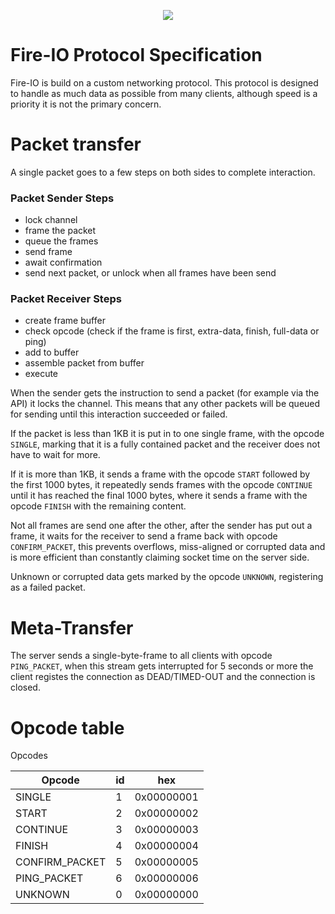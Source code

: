 <p align="center">
  <img src="http://static.craftmend.com/fireio/FIREIO.png" />
</p>

# Fire-IO Protocol Specification
Fire-IO is build on a custom networking protocol.
This protocol is designed to handle as much data as possible from many clients, although speed is a priority it is not the primary concern.

# Packet transfer
A single packet goes to a few steps on both sides to complete interaction.
### Packet Sender Steps
 - lock channel
 - frame the packet
 - queue the frames
 - send frame
 - await confirmation
 - send next packet, or unlock when all frames have been send

### Packet Receiver Steps
 - create frame buffer
 - check opcode (check if the frame is first, extra-data, finish, full-data or ping)
 - add to buffer
 - assemble packet from buffer
 - execute
 
 When the sender gets the instruction to send a packet (for example via the API) it locks the channel.
 This means that any other packets will be queued for sending until this interaction succeeded or failed.
 
 If the packet is less than 1KB it is put in to one single frame, with the opcode `SINGLE`, marking that it is a fully contained packet and the receiver does not have to wait for more.
 
 If it is more than 1KB, it sends a frame with the opcode `START` followed by the first 1000 bytes, it repeatedly sends frames with the opcode `CONTINUE` until it has reached the final 1000 bytes, where it sends a frame with the opcode `FINISH` with the remaining content.
 
 Not all frames are send one after the other, after the sender has put out a frame, it waits for the receiver to send a frame back with opcode `CONFIRM_PACKET`, this prevents overflows, miss-aligned or corrupted data and is more efficient than constantly claiming socket time on the server side.
 
 Unknown or corrupted data gets marked by the opcode `UNKNOWN`, registering as a failed packet.
 
 # Meta-Transfer
 The server sends a single-byte-frame to all clients with opcode `PING_PACKET`, when this stream gets interrupted for 5 seconds or more the client registes the connection as DEAD/TIMED-OUT and the connection is closed.
 
 # Opcode table
 Opcodes
 
 | Opcode           | id | hex        |
 |------------------|----|------------|
 | SINGLE           | 1  | 0x00000001 |
 | START            | 2  | 0x00000002 |
 | CONTINUE         | 3  | 0x00000003 |
 | FINISH           | 4  | 0x00000004 |
 | CONFIRM_PACKET   | 5  | 0x00000005 |
 | PING_PACKET      | 6  | 0x00000006 |
 | UNKNOWN          | 0  | 0x00000000 |